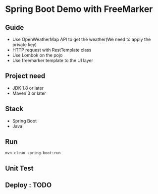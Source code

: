 # Spring Boot Demo with FreeMarker

## Guide
- Use OpenWeatherMap API to get the weather(We need to apply the private key)
- HTTP request with RestTemplate class
- Use Lombok on the pojo
- Use freemarker template to the UI layer

## Project need
- JDK 1.8 or later
- Maven 3 or later

## Stack
- Spring Boot
- Java

## Run
`mvn clean spring-boot:run`

## Unit Test

## Deploy : TODO
